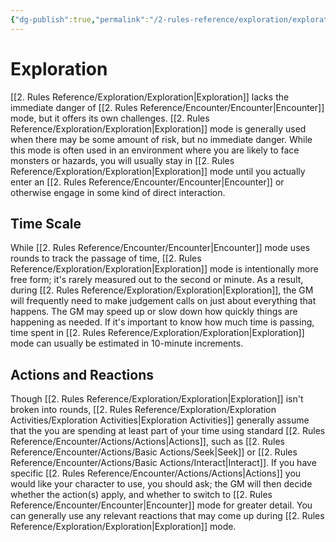 ```yaml
---
{"dg-publish":true,"permalink":"/2-rules-reference/exploration/exploration/","noteIcon":""}
---
```


# Exploration

[[2. Rules Reference/Exploration/Exploration\|Exploration]] lacks the immediate danger of [[2. Rules Reference/Encounter/Encounter\|Encounter]] mode, but it offers its own challenges. [[2. Rules Reference/Exploration/Exploration\|Exploration]] mode is generally used when there may be some amount of risk, but no immediate danger. While this mode is often used in an environment where you are likely to face monsters or hazards, you will usually stay in [[2. Rules Reference/Exploration/Exploration\|Exploration]] mode until you actually enter an [[2. Rules Reference/Encounter/Encounter\|Encounter]] or otherwise engage in some kind of direct interaction. 

## Time Scale 

While [[2. Rules Reference/Encounter/Encounter\|Encounter]] mode uses rounds to track the passage of time, [[2. Rules Reference/Exploration/Exploration\|Exploration]] mode is intentionally more free form; it's rarely measured out to the second or minute. As a result, during [[2. Rules Reference/Exploration/Exploration\|Exploration]], the GM will frequently need to make judgement calls on just about everything that happens. The GM may speed up or slow down how quickly things are happening as needed. If it's important to know how much time is passing, time spent in [[2. Rules Reference/Exploration/Exploration\|Exploration]] mode can usually be estimated in 10-minute increments. 

## Actions and Reactions 

Though [[2. Rules Reference/Exploration/Exploration\|Exploration]] isn't broken into rounds, [[2. Rules Reference/Exploration/Exploration Activities/Exploration Activities\|Exploration Activities]] generally assume that the you are spending at least part of your time using standard [[2. Rules Reference/Encounter/Actions/Actions\|Actions]], such as [[2. Rules Reference/Encounter/Actions/Basic Actions/Seek\|Seek]] or [[2. Rules Reference/Encounter/Actions/Basic Actions/Interact\|Interact]]. If you have specific [[2. Rules Reference/Encounter/Actions/Actions\|Actions]] you would like your character to use, you should ask; the GM will then decide whether the action(s) apply, and whether to switch to [[2. Rules Reference/Encounter/Encounter\|Encounter]] mode for greater detail. You can generally use any relevant reactions that may come up during [[2. Rules Reference/Exploration/Exploration\|Exploration]] mode. 